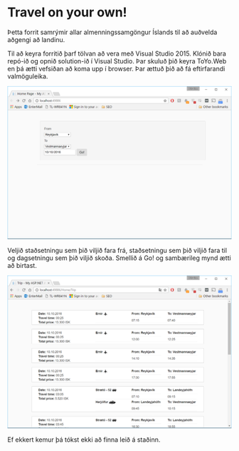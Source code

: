 # Travel on your own!

Þetta forrit samrýmir allar almenningssamgöngur Íslands til að auðvelda aðgengi að landinu.

Til að keyra forritið þarf tölvan að vera með Visual Studio 2015. Klónið bara repó-ið og opnið solution-ið í Visual Studio. Þar skuluð þið keyra ToYo.Web en þá ætti vefsiðan að koma upp í browser. Þar ættuð þið að fá eftirfarandi valmöguleika.

![alt text](https://github.com/fbolafsson/ToYo/blob/master/start.png?raw=true "Bryjun vefsíðu")

Veljið staðsetningu sem þið viljið fara frá, staðsetningu sem þið viljið fara til og dagsetningu sem þið viljið skoða. Smellið á Go! og sambærileg mynd ætti að birtast. 

![alt text](https://github.com/fbolafsson/ToYo/blob/master/Result.png?raw=true "Niðurstaða")

Ef ekkert kemur þá tókst ekki að finna leið á staðinn.
